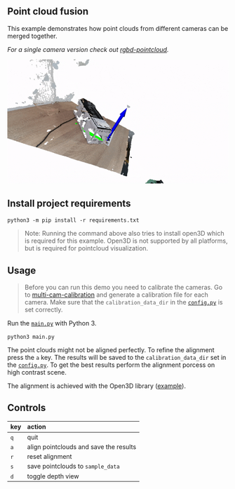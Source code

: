 ## Point cloud fusion
This example demonstrates how point clouds from different cameras can be merged together.

_For a single camera version check out [rgbd-pointcloud](https://github.com/luxonis/oak-examples/tree/master/gen2-pointcloud/rgbd-pointcloud)._

![demo](img/demo.gif)
## Install project requirements
```
python3 -m pip install -r requirements.txt
```
> Note: Running the command above also tries to install open3D which is required for this example. Open3D is not supported by all platforms, but is required for pointcloud visualization.

## Usage
> Before you can run this demo you need to calibrate the cameras. Go to [multi-cam-calibration](../multi-cam-calibration) and generate a calibration file for each camera. Make sure that the `calibration_data_dir` in the [`config.py`](config.py) is set correctly.

Run the [`main.py`](main.py) with Python 3.
```
python3 main.py
```

The point clouds might not be aligned perfectly. To refine the alignment press the `a` key. The results will be saved to the `calibration_data_dir` set in the [`config.py`](config.py). To get the best results perform the alignment porcess on high contrast scene.

The alignment is achieved with the Open3D library ([example](http://www.open3d.org/docs/latest/python_example/pipelines/index.html#colored-icp-registration-py)).

## Controls
| key 			| action
| :---			| :---			|
| `q`			| quit 			|
| `a`			| align pointclouds and save the results |
| `r`			| reset alignment |
| `s`			| save pointclouds to `sample_data` |
| `d`			| toggle depth view |

